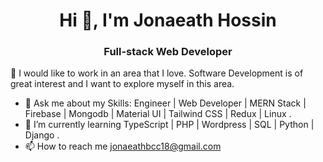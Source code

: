 <h1 align="center">Hi 👋, I'm Jonaeath Hossin</h1>
<h3 align="center">Full-stack Web Developer</h3>
👯 I would like to work in an area that I love. Software Development is of great interest and I want to explore myself in this area.


- 🌱 Ask me about my Skills: Engineer | Web Developer | MERN Stack | Firebase | Mongodb | Material UI | Tailwind CSS | Redux | Linux .
- 💬 I’m currently learning TypeScript | PHP | Wordpress | SQL | Python | Django .  
- 📫 How to reach me  jonaeathbcc18@gmail.com
